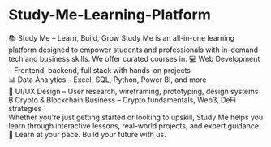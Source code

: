 # Study-Me-Learning-Platform
 📚 Study Me – Learn, Build, Grow Study Me is an all-in-one learning platform designed to empower students and professionals with in-demand tech and business skills. We offer curated courses in: 
 💻 Web Development – Frontend, backend, full stack with hands-on projects  
 📊 Data Analytics – Excel, SQL, Python, Power BI, and more  
 🎨 UI/UX Design – User research, wireframing, prototyping, design systems  
 ₿ Crypto & Blockchain Business – Crypto fundamentals, Web3, DeFi strategies  
 Whether you're just getting started or looking to upskill, Study Me helps you learn through interactive lessons, real-world projects, and expert guidance.  
 🚀 Learn at your pace. Build your future with us.

